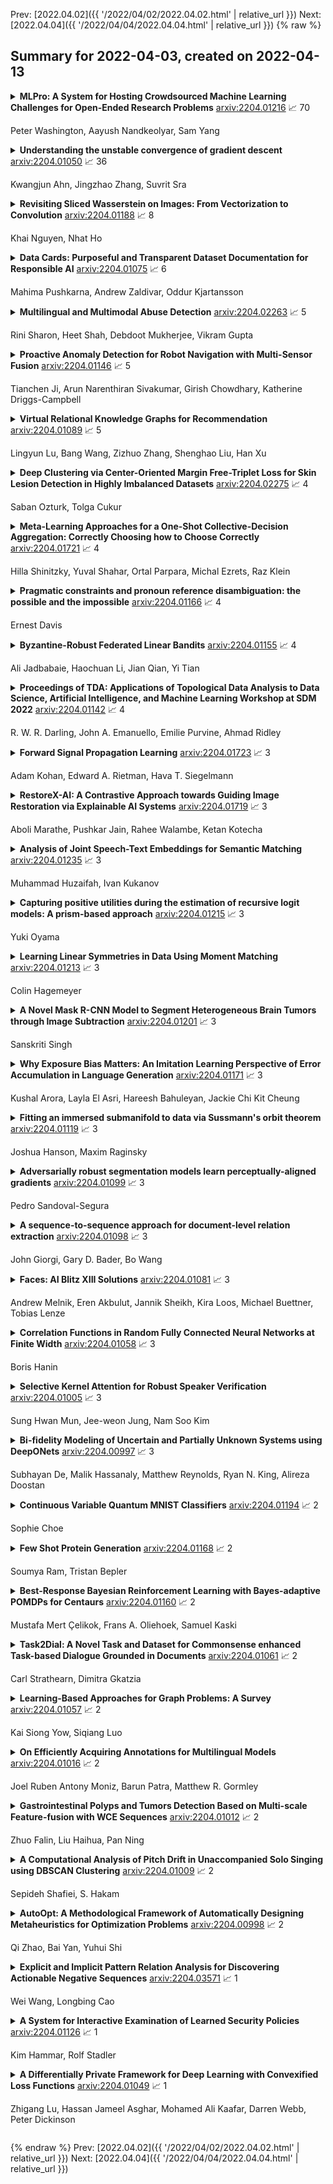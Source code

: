 Prev: [2022.04.02]({{ '/2022/04/02/2022.04.02.html' | relative_url }})  Next: [2022.04.04]({{ '/2022/04/04/2022.04.04.html' | relative_url }})
{% raw %}
## Summary for 2022-04-03, created on 2022-04-13


<details><summary><b>MLPro: A System for Hosting Crowdsourced Machine Learning Challenges for Open-Ended Research Problems</b>
<a href="https://arxiv.org/abs/2204.01216">arxiv:2204.01216</a>
&#x1F4C8; 70 <br>
<p>Peter Washington, Aayush Nandkeolyar, Sam Yang</p></summary>
<p>

**Abstract:** The task of developing a machine learning (ML) model for a particular problem is inherently open-ended, and there is an unbounded set of possible solutions. Steps of the ML development pipeline, such as feature engineering, loss function specification, data imputation, and dimensionality reduction, require the engineer to consider an extensive and often infinite array of possibilities. Successfully identifying high-performing solutions for an unfamiliar dataset or problem requires a mix of mathematical prowess and creativity applied towards inventing and repurposing novel ML methods. Here, we explore the feasibility of hosting crowdsourced ML challenges to facilitate a breadth-first exploration of open-ended research problems, thereby expanding the search space of problem solutions beyond what a typical ML team could viably investigate. We develop MLPro, a system which combines the notion of open-ended ML coding problems with the concept of an automatic online code judging platform. To conduct a pilot evaluation of this paradigm, we crowdsource several open-ended ML challenges to ML and data science practitioners. We describe results from two separate challenges. We find that for sufficiently unconstrained and complex problems, many experts submit similar solutions, but some experts provide unique solutions which outperform the "typical" solution class. We suggest that automated expert crowdsourcing systems such as MLPro have the potential to accelerate ML engineering creativity.

</p>
</details>

<details><summary><b>Understanding the unstable convergence of gradient descent</b>
<a href="https://arxiv.org/abs/2204.01050">arxiv:2204.01050</a>
&#x1F4C8; 36 <br>
<p>Kwangjun Ahn, Jingzhao Zhang, Suvrit Sra</p></summary>
<p>

**Abstract:** Most existing analyses of (stochastic) gradient descent rely on the condition that for $L$-smooth cost, the step size is less than $2/L$. However, many works have observed that in machine learning applications step sizes often do not fulfill this condition, yet (stochastic) gradient descent converges, albeit in an unstable manner. We investigate this unstable convergence phenomenon from first principles, and elucidate key causes behind it. We also identify its main characteristics, and how they interrelate, offering a transparent view backed by both theory and experiments.

</p>
</details>

<details><summary><b>Revisiting Sliced Wasserstein on Images: From Vectorization to Convolution</b>
<a href="https://arxiv.org/abs/2204.01188">arxiv:2204.01188</a>
&#x1F4C8; 8 <br>
<p>Khai Nguyen, Nhat Ho</p></summary>
<p>

**Abstract:** The conventional sliced Wasserstein is defined between two probability measures that have realizations as vectors. When comparing two probability measures over images, practitioners first need to vectorize images and then project them to one-dimensional space by using matrix multiplication between the sample matrix and the projection matrix. After that, the sliced Wasserstein is evaluated by averaging the two corresponding one-dimensional projected probability measures. However, this approach has two limitations. The first limitation is that the spatial structure of images is not captured efficiently by the vectorization step; therefore, the later slicing process becomes harder to gather the discrepancy information. The second limitation is memory inefficiency since each slicing direction is a vector that has the same dimension as the images. To address these limitations, we propose novel slicing methods for sliced Wasserstein between probability measures over images that are based on the convolution operators. We derive convolution sliced Wasserstein (CSW) and its variants via incorporating stride, dilation, and non-linear activation function into the convolution operators. We investigate the metricity of CSW as well as its sample complexity, its computational complexity, and its connection to conventional sliced Wasserstein distances. Finally, we demonstrate the favorable performance of CSW over the conventional sliced Wasserstein in comparing probability measures over images and in training deep generative modeling on images.

</p>
</details>

<details><summary><b>Data Cards: Purposeful and Transparent Dataset Documentation for Responsible AI</b>
<a href="https://arxiv.org/abs/2204.01075">arxiv:2204.01075</a>
&#x1F4C8; 6 <br>
<p>Mahima Pushkarna, Andrew Zaldivar, Oddur Kjartansson</p></summary>
<p>

**Abstract:** As research and industry moves towards large-scale models capable of numerous downstream tasks, the complexity of understanding multi-modal datasets that give nuance to models rapidly increases. A clear and thorough understanding of a dataset's origins, development, intent, ethical considerations and evolution becomes a necessary step for the responsible and informed deployment of models, especially those in people-facing contexts and high-risk domains. However, the burden of this understanding often falls on the intelligibility, conciseness, and comprehensiveness of the documentation. It requires consistency and comparability across the documentation of all datasets involved, and as such documentation must be treated as a user-centric product in and of itself. In this paper, we propose Data Cards for fostering transparent, purposeful and human-centered documentation of datasets within the practical contexts of industry and research. Data Cards are structured summaries of essential facts about various aspects of ML datasets needed by stakeholders across a dataset's lifecycle for responsible AI development. These summaries provide explanations of processes and rationales that shape the data and consequently the models, such as upstream sources, data collection and annotation methods; training and evaluation methods, intended use; or decisions affecting model performance. We also present frameworks that ground Data Cards in real-world utility and human-centricity. Using two case studies, we report on desirable characteristics that support adoption across domains, organizational structures, and audience groups. Finally, we present lessons learned from deploying over 20 Data Cards.

</p>
</details>

<details><summary><b>Multilingual and Multimodal Abuse Detection</b>
<a href="https://arxiv.org/abs/2204.02263">arxiv:2204.02263</a>
&#x1F4C8; 5 <br>
<p>Rini Sharon, Heet Shah, Debdoot Mukherjee, Vikram Gupta</p></summary>
<p>

**Abstract:** The presence of abusive content on social media platforms is undesirable as it severely impedes healthy and safe social media interactions. While automatic abuse detection has been widely explored in textual domain, audio abuse detection still remains unexplored. In this paper, we attempt abuse detection in conversational audio from a multimodal perspective in a multilingual social media setting. Our key hypothesis is that along with the modelling of audio, incorporating discriminative information from other modalities can be highly beneficial for this task. Our proposed method, MADA, explicitly focuses on two modalities other than the audio itself, namely, the underlying emotions expressed in the abusive audio and the semantic information encapsulated in the corresponding textual form. Observations prove that MADA demonstrates gains over audio-only approaches on the ADIMA dataset. We test the proposed approach on 10 different languages and observe consistent gains in the range 0.6%-5.2% by leveraging multiple modalities. We also perform extensive ablation experiments for studying the contributions of every modality and observe the best results while leveraging all the modalities together. Additionally, we perform experiments to empirically confirm that there is a strong correlation between underlying emotions and abusive behaviour.

</p>
</details>

<details><summary><b>Proactive Anomaly Detection for Robot Navigation with Multi-Sensor Fusion</b>
<a href="https://arxiv.org/abs/2204.01146">arxiv:2204.01146</a>
&#x1F4C8; 5 <br>
<p>Tianchen Ji, Arun Narenthiran Sivakumar, Girish Chowdhary, Katherine Driggs-Campbell</p></summary>
<p>

**Abstract:** Despite the rapid advancement of navigation algorithms, mobile robots often produce anomalous behaviors that can lead to navigation failures. The ability to detect such anomalous behaviors is a key component in modern robots to achieve high-levels of autonomy. Reactive anomaly detection methods identify anomalous task executions based on the current robot state and thus lack the ability to alert the robot before an actual failure occurs. Such an alert delay is undesirable due to the potential damage to both the robot and the surrounding objects. We propose a proactive anomaly detection network (PAAD) for robot navigation in unstructured and uncertain environments. PAAD predicts the probability of future failure based on the planned motions from the predictive controller and the current observation from the perception module. Multi-sensor signals are fused effectively to provide robust anomaly detection in the presence of sensor occlusion as seen in field environments. Our experiments on field robot data demonstrates superior failure identification performance than previous methods, and that our model can capture anomalous behaviors in real-time while maintaining a low false detection rate in cluttered fields. Code, dataset, and video are available at https://github.com/tianchenji/PAAD

</p>
</details>

<details><summary><b>Virtual Relational Knowledge Graphs for Recommendation</b>
<a href="https://arxiv.org/abs/2204.01089">arxiv:2204.01089</a>
&#x1F4C8; 5 <br>
<p>Lingyun Lu, Bang Wang, Zizhuo Zhang, Shenghao Liu, Han Xu</p></summary>
<p>

**Abstract:** Incorporating knowledge graph as side information has become a new trend in recommendation systems. Recent studies regard items as entities of a knowledge graph and leverage graph neural networks to assist item encoding, yet by considering each relation type individually. However, relation types are often too many and sometimes one relation type involves too few entities. We argue that it is not efficient nor effective to use every relation type for item encoding. In this paper, we propose a VRKG4Rec model (Virtual Relational Knowledge Graphs for Recommendation), which explicitly distinguish the influence of different relations for item representation learning. We first construct virtual relational graphs (VRKGs) by an unsupervised learning scheme. We also design a local weighted smoothing (LWS) mechanism for encoding nodes, which iteratively updates a node embedding only depending on the embedding of its own and its neighbors, but involve no additional training parameters. We also employ the LWS mechanism on a user-item bipartite graph for user representation learning, which utilizes encodings of items with relational knowledge to help training representations of users. Experiment results on two public datasets validate that our VRKG4Rec model outperforms the state-of-the-art methods.

</p>
</details>

<details><summary><b>Deep Clustering via Center-Oriented Margin Free-Triplet Loss for Skin Lesion Detection in Highly Imbalanced Datasets</b>
<a href="https://arxiv.org/abs/2204.02275">arxiv:2204.02275</a>
&#x1F4C8; 4 <br>
<p>Saban Ozturk, Tolga Cukur</p></summary>
<p>

**Abstract:** Melanoma is a fatal skin cancer that is curable and has dramatically increasing survival rate when diagnosed at early stages. Learning-based methods hold significant promise for the detection of melanoma from dermoscopic images. However, since melanoma is a rare disease, existing databases of skin lesions predominantly contain highly imbalanced numbers of benign versus malignant samples. In turn, this imbalance introduces substantial bias in classification models due to the statistical dominance of the majority class. To address this issue, we introduce a deep clustering approach based on the latent-space embedding of dermoscopic images. Clustering is achieved using a novel center-oriented margin-free triplet loss (COM-Triplet) enforced on image embeddings from a convolutional neural network backbone. The proposed method aims to form maximally-separated cluster centers as opposed to minimizing classification error, so it is less sensitive to class imbalance. To avoid the need for labeled data, we further propose to implement COM-Triplet based on pseudo-labels generated by a Gaussian mixture model. Comprehensive experiments show that deep clustering with COM-Triplet loss outperforms clustering with triplet loss, and competing classifiers in both supervised and unsupervised settings.

</p>
</details>

<details><summary><b>Meta-Learning Approaches for a One-Shot Collective-Decision Aggregation: Correctly Choosing how to Choose Correctly</b>
<a href="https://arxiv.org/abs/2204.01721">arxiv:2204.01721</a>
&#x1F4C8; 4 <br>
<p>Hilla Shinitzky, Yuval Shahar, Ortal Parpara, Michal Ezrets, Raz Klein</p></summary>
<p>

**Abstract:** Aggregating successfully the choices regarding a given decision problem made by the multiple collective members into a single solution is essential for exploiting the collective's intelligence and for effective crowdsourcing. There are various aggregation techniques, some of which come down to a simple and sometimes effective deterministic aggregation rule. However, it has been shown that the efficiency of those techniques is unstable under varying conditions and within different domains. Other methods mainly rely on learning from the decision-makers previous responses or the availability of additional information about them. In this study, we present two one-shot machine-learning-based aggregation approaches. The first predicts, given multiple features about the collective's choices, including meta-cognitive ones, which aggregation method will be best for a given case. The second directly predicts which decision is optimal, given, among other things, the selection made by each method. We offer a meta-cognitive feature-engineering approach for characterizing a collective decision-making case in a context-sensitive fashion. In addition, we offer a new aggregation method, the Devil's-Advocate aggregator, to deal with cases in which standard aggregation methods are predicted to fail. Experimental results show that using either of our proposed approaches increases the percentage of successfully aggregated cases (i.e., cases in which the correct answer is returned) significantly, compared to the uniform application of each rule-based aggregation method. We also demonstrate the importance of the Devil's Advocate aggregator.

</p>
</details>

<details><summary><b>Pragmatic constraints and pronoun reference disambiguation: the possible and the impossible</b>
<a href="https://arxiv.org/abs/2204.01166">arxiv:2204.01166</a>
&#x1F4C8; 4 <br>
<p>Ernest Davis</p></summary>
<p>

**Abstract:** Pronoun disambiguation in understanding text and discourse often requires the application of both general pragmatic knowledge and context-specific information. In AI and linguistics research, this has mostly been studied in cases where the referent is explicitly stated in the preceding text nearby. However, pronouns in natural text often refer to entities, collections, or events that are only implicitly mentioned previously; in those cases the need to use pragmatic knowledge to disambiguate becomes much more acute and the characterization of the knowledge becomes much more difficult. Extended literary texts at times employ both extremely complex patterns of reference and extremely rich and subtle forms of knowledge. Indeed, it is occasionally possible to have a pronoun that is far separated from its referent in a text. In the opposite direction, pronoun use is affected by considerations of focus of attention and by formal constraints such as a preference for parallel syntactic structures; these can be so strong that no pragmatic knowledge suffices to overrule them.

</p>
</details>

<details><summary><b>Byzantine-Robust Federated Linear Bandits</b>
<a href="https://arxiv.org/abs/2204.01155">arxiv:2204.01155</a>
&#x1F4C8; 4 <br>
<p>Ali Jadbabaie, Haochuan Li, Jian Qian, Yi Tian</p></summary>
<p>

**Abstract:** In this paper, we study a linear bandit optimization problem in a federated setting where a large collection of distributed agents collaboratively learn a common linear bandit model. Standard federated learning algorithms applied to this setting are vulnerable to Byzantine attacks on even a small fraction of agents. We propose a novel algorithm with a robust aggregation oracle that utilizes the geometric median. We prove that our proposed algorithm is robust to Byzantine attacks on fewer than half of agents and achieves a sublinear $\tilde{\mathcal{O}}({T^{3/4}})$ regret with $\mathcal{O}(\sqrt{T})$ steps of communication in $T$ steps. Moreover, we make our algorithm differentially private via a tree-based mechanism. Finally, if the level of corruption is known to be small, we show that using the geometric median of mean oracle for robust aggregation further improves the regret bound.

</p>
</details>

<details><summary><b>Proceedings of TDA: Applications of Topological Data Analysis to Data Science, Artificial Intelligence, and Machine Learning Workshop at SDM 2022</b>
<a href="https://arxiv.org/abs/2204.01142">arxiv:2204.01142</a>
&#x1F4C8; 4 <br>
<p>R. W. R. Darling, John A. Emanuello, Emilie Purvine, Ahmad Ridley</p></summary>
<p>

**Abstract:** Topological Data Analysis (TDA) is a rigorous framework that borrows techniques from geometric and algebraic topology, category theory, and combinatorics in order to study the "shape" of such complex high-dimensional data. Research in this area has grown significantly over the last several years bringing a deeply rooted theory to bear on practical applications in areas such as genomics, natural language processing, medicine, cybersecurity, energy, and climate change. Within some of these areas, TDA has also been used to augment AI and ML techniques.
  We believe there is further utility to be gained in this space that can be facilitated by a workshop bringing together experts (both theorists and practitioners) and non-experts. Currently there is an active community of pure mathematicians with research interests in developing and exploring the theoretical and computational aspects of TDA. Applied mathematicians and other practitioners are also present in community but do not represent a majority. This speaks to the primary aim of this workshop which is to grow a wider community of interest in TDA. By fostering meaningful exchanges between these groups, from across the government, academia, and industry, we hope to create new synergies that can only come through building a mutual comprehensive awareness of the problem and solution spaces.

</p>
</details>

<details><summary><b>Forward Signal Propagation Learning</b>
<a href="https://arxiv.org/abs/2204.01723">arxiv:2204.01723</a>
&#x1F4C8; 3 <br>
<p>Adam Kohan, Edward A. Rietman, Hava T. Siegelmann</p></summary>
<p>

**Abstract:** We propose a new learning algorithm for propagating a learning signal and updating neural network parameters via a forward pass, as an alternative to backpropagation. In forward signal propagation learning (sigprop), there is only the forward path for learning and inference, so there are no additional structural or computational constraints on learning, such as feedback connectivity, weight transport, or a backward pass, which exist under backpropagation. Sigprop enables global supervised learning with only a forward path. This is ideal for parallel training of layers or modules. In biology, this explains how neurons without feedback connections can still receive a global learning signal. In hardware, this provides an approach for global supervised learning without backward connectivity. Sigprop by design has better compatibility with models of learning in the brain and in hardware than backpropagation and alternative approaches to relaxing learning constraints. We also demonstrate that sigprop is more efficient in time and memory than they are. To further explain the behavior of sigprop, we provide evidence that sigprop provides useful learning signals in context to backpropagation. To further support relevance to biological and hardware learning, we use sigprop to train continuous time neural networks with Hebbian updates and train spiking neural networks without surrogate functions.

</p>
</details>

<details><summary><b>RestoreX-AI: A Contrastive Approach towards Guiding Image Restoration via Explainable AI Systems</b>
<a href="https://arxiv.org/abs/2204.01719">arxiv:2204.01719</a>
&#x1F4C8; 3 <br>
<p>Aboli Marathe, Pushkar Jain, Rahee Walambe, Ketan Kotecha</p></summary>
<p>

**Abstract:** Modern applications such as self-driving cars and drones rely heavily upon robust object detection techniques. However, weather corruptions can hinder the object detectability and pose a serious threat to their navigation and reliability. Thus, there is a need for efficient denoising, deraining, and restoration techniques. Generative adversarial networks and transformers have been widely adopted for image restoration. However, the training of these methods is often unstable and time-consuming. Furthermore, when used for object detection (OD), the output images generated by these methods may provide unsatisfactory results despite image clarity. In this work, we propose a contrastive approach towards mitigating this problem, by evaluating images generated by restoration models during and post training. This approach leverages OD scores combined with attention maps for predicting the usefulness of restored images for the OD task. We conduct experiments using two novel use-cases of conditional GANs and two transformer methods that probe the robustness of the proposed approach on multi-weather corruptions in the OD task. Our approach achieves an averaged 178 percent increase in mAP between the input and restored images under adverse weather conditions like dust tornadoes and snowfall. We report unique cases where greater denoising does not improve OD performance and conversely where noisy generated images demonstrate good results. We conclude the need for explainability frameworks to bridge the gap between human and machine perception, especially in the context of robust object detection for autonomous vehicles.

</p>
</details>

<details><summary><b>Analysis of Joint Speech-Text Embeddings for Semantic Matching</b>
<a href="https://arxiv.org/abs/2204.01235">arxiv:2204.01235</a>
&#x1F4C8; 3 <br>
<p>Muhammad Huzaifah, Ivan Kukanov</p></summary>
<p>

**Abstract:** Embeddings play an important role in many recent end-to-end solutions for language processing problems involving more than one data modality. Although there has been some effort to understand the properties of single-modality embedding spaces, particularly that of text, their cross-modal counterparts are less understood. In this work, we study a joint speech-text embedding space trained for semantic matching by minimizing the distance between paired utterance and transcription inputs. This was done through dual encoders in a teacher-student model setup, with a pretrained language model acting as the teacher and a transformer-based speech encoder as the student. We extend our method to incorporate automatic speech recognition through both pretraining and multitask scenarios and found that both approaches improve semantic matching. Multiple techniques were utilized to analyze and evaluate cross-modal semantic alignment of the embeddings: a quantitative retrieval accuracy metric, zero-shot classification to investigate generalizability, and probing of the encoders to observe the extent of knowledge transfer from one modality to another.

</p>
</details>

<details><summary><b>Capturing positive utilities during the estimation of recursive logit models: A prism-based approach</b>
<a href="https://arxiv.org/abs/2204.01215">arxiv:2204.01215</a>
&#x1F4C8; 3 <br>
<p>Yuki Oyama</p></summary>
<p>

**Abstract:** Although the recursive logit (RL) model has been recently popular and has led to many applications and extensions, an important numerical issue with respect to the evaluation of value functions remains unsolved. This issue is particularly significant for model estimation, during which the parameters are updated every iteration and may violate the model feasible condition. To solve this numerical issue, this paper proposes a prism-constrained RL (Prism-RL) model that implicitly restricts the path set by the prism constraint defined based upon a state-extended network representation. Providing a set of numerical experiments, we show that the Prism-RL model succeeds in the stable estimation regardless of the initial and true parameter values and is able to capture positive utilities. In the real application to a pedestrian network, we found the positive effect of street green presence on pedestrians. Moreover, the Prism-RL model achieved higher goodness of fit than the RL model, implying that the Prism-RL model can also describe more realistic route choice behavior.

</p>
</details>

<details><summary><b>Learning Linear Symmetries in Data Using Moment Matching</b>
<a href="https://arxiv.org/abs/2204.01213">arxiv:2204.01213</a>
&#x1F4C8; 3 <br>
<p>Colin Hagemeyer</p></summary>
<p>

**Abstract:** It is common in machine learning and statistics to use symmetries derived from expert knowledge to simplify problems or improve performance, using methods like data augmentation or penalties. In this paper we consider the unsupervised and semi-supervised problems of learning such symmetries in a distribution directly from data in a model-free fashion. We show that in the worst case this problem is as difficult as the graph automorphism problem. However, if we restrict to the case where the covariance matrix has unique eigenvalues, then the eigenvectors will also be eigenvectors of the symmetry transformation. If we further restrict to finding orthogonal symmetries, then the eigenvalues will be either be 1 or -1, and the problem reduces to determining which eigenvectors are which. We develop and compare theoretically and empirically the effectiveness of different methods of selecting which eigenvectors should have eigenvalue -1 in the symmetry transformation, and discuss how to extend this approach to non-orthogonal cases where we have labels

</p>
</details>

<details><summary><b>A Novel Mask R-CNN Model to Segment Heterogeneous Brain Tumors through Image Subtraction</b>
<a href="https://arxiv.org/abs/2204.01201">arxiv:2204.01201</a>
&#x1F4C8; 3 <br>
<p>Sanskriti Singh</p></summary>
<p>

**Abstract:** The segmentation of diseases is a popular topic explored by researchers in the field of machine learning. Brain tumors are extremely dangerous and require the utmost precision to segment for a successful surgery. Patients with tumors usually take 4 MRI scans, T1, T1gd, T2, and FLAIR, which are then sent to radiologists to segment and analyze for possible future surgery. To create a second segmentation, it would be beneficial to both radiologists and patients in being more confident in their conclusions. We propose using a method performed by radiologists called image segmentation and applying it to machine learning models to prove a better segmentation. Using Mask R-CNN, its ResNet backbone being pre-trained on the RSNA pneumonia detection challenge dataset, we can train a model on the Brats2020 Brain Tumor dataset. Center for Biomedical Image Computing & Analytics provides MRI data on patients with and without brain tumors and the corresponding segmentations. We can see how well the method of image subtraction works by comparing it to models without image subtraction through DICE coefficient (F1 score), recall, and precision on the untouched test set. Our model performed with a DICE coefficient of 0.75 in comparison to 0.69 without image subtraction. To further emphasize the usefulness of image subtraction, we compare our final model to current state-of-the-art models to segment tumors from MRI scans.

</p>
</details>

<details><summary><b>Why Exposure Bias Matters: An Imitation Learning Perspective of Error Accumulation in Language Generation</b>
<a href="https://arxiv.org/abs/2204.01171">arxiv:2204.01171</a>
&#x1F4C8; 3 <br>
<p>Kushal Arora, Layla El Asri, Hareesh Bahuleyan, Jackie Chi Kit Cheung</p></summary>
<p>

**Abstract:** Current language generation models suffer from issues such as repetition, incoherence, and hallucinations. An often-repeated hypothesis is that this brittleness of generation models is caused by the training and the generation procedure mismatch, also referred to as exposure bias. In this paper, we verify this hypothesis by analyzing exposure bias from an imitation learning perspective. We show that exposure bias leads to an accumulation of errors, analyze why perplexity fails to capture this accumulation, and empirically show that this accumulation results in poor generation quality. Source code to reproduce these experiments is available at https://github.com/kushalarora/quantifying_exposure_bias

</p>
</details>

<details><summary><b>Fitting an immersed submanifold to data via Sussmann's orbit theorem</b>
<a href="https://arxiv.org/abs/2204.01119">arxiv:2204.01119</a>
&#x1F4C8; 3 <br>
<p>Joshua Hanson, Maxim Raginsky</p></summary>
<p>

**Abstract:** This paper describes an approach for fitting an immersed submanifold of a finite-dimensional Euclidean space to random samples. The reconstruction mapping from the ambient space to the desired submanifold is implemented as a composition of an encoder that maps each point to a tuple of (positive or negative) times and a decoder given by a composition of flows along finitely many vector fields starting from a fixed initial point. The encoder supplies the times for the flows. The encoder-decoder map is obtained by empirical risk minimization, and a high-probability bound is given on the excess risk relative to the minimum expected reconstruction error over a given class of encoder-decoder maps. The proposed approach makes fundamental use of Sussmann's orbit theorem, which guarantees that the image of the reconstruction map is indeed contained in an immersed submanifold.

</p>
</details>

<details><summary><b>Adversarially robust segmentation models learn perceptually-aligned gradients</b>
<a href="https://arxiv.org/abs/2204.01099">arxiv:2204.01099</a>
&#x1F4C8; 3 <br>
<p>Pedro Sandoval-Segura</p></summary>
<p>

**Abstract:** The effects of adversarial training on semantic segmentation networks has not been thoroughly explored. While previous work has shown that adversarially-trained image classifiers can be used to perform image synthesis, we have yet to understand how best to leverage an adversarially-trained segmentation network to do the same. Using a simple optimizer, we demonstrate that adversarially-trained semantic segmentation networks can be used to perform image inpainting and generation. Our experiments demonstrate that adversarially-trained segmentation networks are more robust and indeed exhibit perceptually-aligned gradients which help in producing plausible image inpaintings. We seek to place additional weight behind the hypothesis that adversarially robust models exhibit gradients that are more perceptually-aligned with human vision. Through image synthesis, we argue that perceptually-aligned gradients promote a better understanding of a neural network's learned representations and aid in making neural networks more interpretable.

</p>
</details>

<details><summary><b>A sequence-to-sequence approach for document-level relation extraction</b>
<a href="https://arxiv.org/abs/2204.01098">arxiv:2204.01098</a>
&#x1F4C8; 3 <br>
<p>John Giorgi, Gary D. Bader, Bo Wang</p></summary>
<p>

**Abstract:** Motivated by the fact that many relations cross the sentence boundary, there has been increasing interest in document-level relation extraction (DocRE). DocRE requires integrating information within and across sentences, capturing complex interactions between mentions of entities. Most existing methods are pipeline-based, requiring entities as input. However, jointly learning to extract entities and relations can improve performance and be more efficient due to shared parameters and training steps. In this paper, we develop a sequence-to-sequence approach, seq2rel, that can learn the subtasks of DocRE (entity extraction, coreference resolution and relation extraction) end-to-end, replacing a pipeline of task-specific components. Using a simple strategy we call entity hinting, we compare our approach to existing pipeline-based methods on several popular biomedical datasets, in some cases exceeding their performance. We also report the first end-to-end results on these datasets for future comparison. Finally, we demonstrate that, under our model, an end-to-end approach outperforms a pipeline-based approach. Our code, data and trained models are available at {\url{https://github.com/johngiorgi/seq2rel}}. An online demo is available at {\url{https://share.streamlit.io/johngiorgi/seq2rel/main/demo.py}}.

</p>
</details>

<details><summary><b>Faces: AI Blitz XIII Solutions</b>
<a href="https://arxiv.org/abs/2204.01081">arxiv:2204.01081</a>
&#x1F4C8; 3 <br>
<p>Andrew Melnik, Eren Akbulut, Jannik Sheikh, Kira Loos, Michael Buettner, Tobias Lenze</p></summary>
<p>

**Abstract:** AI Blitz XIII Faces challenge hosted on www.aicrowd.com platform consisted of five problems: Sentiment Classification, Age Prediction, Mask Prediction, Face Recognition, and Face De-Blurring. Our team GLaDOS took second place. Here we present our solutions and results. Code implementation: https://github.com/ndrwmlnk/ai-blitz-xiii

</p>
</details>

<details><summary><b>Correlation Functions in Random Fully Connected Neural Networks at Finite Width</b>
<a href="https://arxiv.org/abs/2204.01058">arxiv:2204.01058</a>
&#x1F4C8; 3 <br>
<p>Boris Hanin</p></summary>
<p>

**Abstract:** This article considers fully connected neural networks with Gaussian random weights and biases and $L$ hidden layers, each of width proportional to a large parameter $n$. For polynomially bounded non-linearities we give sharp estimates in powers of $1/n$ for the joint correlation functions of the network output and its derivatives. Moreover, we obtain exact layerwise recursions for these correlation functions and solve a number of special cases for classes of non-linearities including $\mathrm{ReLU}$ and $\tanh$. We find in both cases that the depth-to-width ratio $L/n$ plays the role of an effective network depth, controlling both the scale of fluctuations at individual neurons and the size of inter-neuron correlations. We use this to study a somewhat simplified version of the so-called exploding and vanishing gradient problem, proving that this particular variant occurs if and only if $L/n$ is large. Several of the key ideas in this article were first developed at a physics level of rigor in a recent monograph with Roberts and Yaida.

</p>
</details>

<details><summary><b>Selective Kernel Attention for Robust Speaker Verification</b>
<a href="https://arxiv.org/abs/2204.01005">arxiv:2204.01005</a>
&#x1F4C8; 3 <br>
<p>Sung Hwan Mun, Jee-weon Jung, Nam Soo Kim</p></summary>
<p>

**Abstract:** Recent state-of-the-art speaker verification architectures adopt multi-scale processing and frequency-channel attention techniques. However, their full potential may not have been exploited because these techniques' receptive fields are fixed where most convolutional layers operate with specified kernel sizes such as 1, 3 or 5. We aim to further improve this line of research by introducing a selective kernel attention (SKA) mechanism. The SKA mechanism allows each convolutional layer to adaptively select the kernel size in a data-driven fashion based on an attention mechanism that exploits both frequency and channel domain using the previous layer's output. We propose three module variants using the SKA mechanism whereby two modules are applied in front of an ECAPA-TDNN model, and the other is combined with the Res2Net backbone block. Experimental results demonstrate that our proposed model consistently outperforms the conventional counterpart on the three different evaluation protocols in terms of both equal error rate and minimum detection cost function. In addition, we present a detailed analysis that helps understand how the SKA module works.

</p>
</details>

<details><summary><b>Bi-fidelity Modeling of Uncertain and Partially Unknown Systems using DeepONets</b>
<a href="https://arxiv.org/abs/2204.00997">arxiv:2204.00997</a>
&#x1F4C8; 3 <br>
<p>Subhayan De, Malik Hassanaly, Matthew Reynolds, Ryan N. King, Alireza Doostan</p></summary>
<p>

**Abstract:** Recent advances in modeling large-scale complex physical systems have shifted research focuses towards data-driven techniques. However, generating datasets by simulating complex systems can require significant computational resources. Similarly, acquiring experimental datasets can prove difficult as well. For these systems, often computationally inexpensive, but in general inaccurate, models, known as the low-fidelity models, are available. In this paper, we propose a bi-fidelity modeling approach for complex physical systems, where we model the discrepancy between the true system's response and low-fidelity response in the presence of a small training dataset from the true system's response using a deep operator network (DeepONet), a neural network architecture suitable for approximating nonlinear operators. We apply the approach to model systems that have parametric uncertainty and are partially unknown. Three numerical examples are used to show the efficacy of the proposed approach to model uncertain and partially unknown complex physical systems.

</p>
</details>

<details><summary><b>Continuous Variable Quantum MNIST Classifiers</b>
<a href="https://arxiv.org/abs/2204.01194">arxiv:2204.01194</a>
&#x1F4C8; 2 <br>
<p>Sophie Choe</p></summary>
<p>

**Abstract:** In this paper, classical and continuous variable (CV) quantum neural network hybrid multiclassifiers are presented using the MNIST dataset. The combination of cutoff dimension and probability measurement method in the CV model allows a quantum circuit to produce output vectors of size equal to n raised to the power of n where n represents cutoff dimension and m, the number of qumodes. They are then translated as one-hot encoded labels, padded with an appropriate number of zeros. The total of eight different classifiers are built using 2,3,...,8 qumodes, based on the binary classifier architecture proposed in Continuous variable quantum neural networks. The displacement gate and the Kerr gate in the CV model allow for the bias addition and nonlinear activation components of classical neural networks to quantum. The classifiers are composed of a classical feedforward neural network, a quantum data encoding circuit, and a CV quantum neural network circuit. On a truncated MNIST dataset of 600 samples, a 4 qumode hybrid classifier achieves 100% training accuracy.

</p>
</details>

<details><summary><b>Few Shot Protein Generation</b>
<a href="https://arxiv.org/abs/2204.01168">arxiv:2204.01168</a>
&#x1F4C8; 2 <br>
<p>Soumya Ram, Tristan Bepler</p></summary>
<p>

**Abstract:** We present the MSA-to-protein transformer, a generative model of protein sequences conditioned on protein families represented by multiple sequence alignments (MSAs). Unlike existing approaches to learning generative models of protein families, the MSA-to-protein transformer conditions sequence generation directly on a learned encoding of the multiple sequence alignment, circumventing the need for fitting dedicated family models. By training on a large set of well-curated multiple sequence alignments in Pfam, our MSA-to-protein transformer generalizes well to protein families not observed during training and outperforms conventional family modeling approaches, especially when MSAs are small. Our generative approach accurately models epistasis and indels and allows for exact inference and efficient sampling unlike other approaches. We demonstrate the protein sequence modeling capabilities of our MSA-to-protein transformer and compare it with alternative sequence modeling approaches in comprehensive benchmark experiments.

</p>
</details>

<details><summary><b>Best-Response Bayesian Reinforcement Learning with Bayes-adaptive POMDPs for Centaurs</b>
<a href="https://arxiv.org/abs/2204.01160">arxiv:2204.01160</a>
&#x1F4C8; 2 <br>
<p>Mustafa Mert Çelikok, Frans A. Oliehoek, Samuel Kaski</p></summary>
<p>

**Abstract:** Centaurs are half-human, half-AI decision-makers where the AI's goal is to complement the human. To do so, the AI must be able to recognize the goals and constraints of the human and have the means to help them. We present a novel formulation of the interaction between the human and the AI as a sequential game where the agents are modelled using Bayesian best-response models. We show that in this case the AI's problem of helping bounded-rational humans make better decisions reduces to a Bayes-adaptive POMDP. In our simulated experiments, we consider an instantiation of our framework for humans who are subjectively optimistic about the AI's future behaviour. Our results show that when equipped with a model of the human, the AI can infer the human's bounds and nudge them towards better decisions. We discuss ways in which the machine can learn to improve upon its own limitations as well with the help of the human. We identify a novel trade-off for centaurs in partially observable tasks: for the AI's actions to be acceptable to the human, the machine must make sure their beliefs are sufficiently aligned, but aligning beliefs might be costly. We present a preliminary theoretical analysis of this trade-off and its dependence on task structure.

</p>
</details>

<details><summary><b>Task2Dial: A Novel Task and Dataset for Commonsense enhanced Task-based Dialogue Grounded in Documents</b>
<a href="https://arxiv.org/abs/2204.01061">arxiv:2204.01061</a>
&#x1F4C8; 2 <br>
<p>Carl Strathearn, Dimitra Gkatzia</p></summary>
<p>

**Abstract:** This paper proposes a novel task on commonsense-enhanced task-based dialogue grounded in documents and describes the Task2Dial dataset, a novel dataset of document-grounded task-based dialogues, where an Information Giver (IG) provides instructions (by consulting a document) to an Information Follower (IF), so that the latter can successfully complete the task. In this unique setting, the IF can ask clarification questions which may not be grounded in the underlying document and require commonsense knowledge to be answered. The Task2Dial dataset poses new challenges: (1) its human reference texts show more lexical richness and variation than other document-grounded dialogue datasets; (2) generating from this set requires paraphrasing as instructional responses might have been modified from the underlying document; (3) requires commonsense knowledge, since questions might not necessarily be grounded in the document; (4) generating requires planning based on context, as task steps need to be provided in order. The Task2Dial dataset contains dialogues with an average $18.15$ number of turns and 19.79 tokens per turn, as compared to 12.94 and 12 respectively in existing datasets. As such, learning from this dataset promises more natural, varied and less template-like system utterances.

</p>
</details>

<details><summary><b>Learning-Based Approaches for Graph Problems: A Survey</b>
<a href="https://arxiv.org/abs/2204.01057">arxiv:2204.01057</a>
&#x1F4C8; 2 <br>
<p>Kai Siong Yow, Siqiang Luo</p></summary>
<p>

**Abstract:** Over the years, many graph problems specifically those in NP-complete are studied by a wide range of researchers. Some famous examples include graph colouring, travelling salesman problem and subgraph isomorphism. Most of these problems are typically addressed by exact algorithms, approximate algorithms and heuristics. There are however some drawback for each of these methods. Recent studies have employed learning-based frameworks such as machine learning techniques in solving these problems, given that they are useful in discovering new patterns in structured data that can be represented using graphs. This research direction has successfully attracted a considerable amount of attention. In this survey, we provide a systematic review mainly on classic graph problems in which learning-based approaches have been proposed in addressing the problems. We discuss the overview of each framework, and provide analyses based on the design and performance of the framework. Some potential research questions are also suggested. Ultimately, this survey gives a clearer insight and can be used as a stepping stone to the research community in studying problems in this field.

</p>
</details>

<details><summary><b>On Efficiently Acquiring Annotations for Multilingual Models</b>
<a href="https://arxiv.org/abs/2204.01016">arxiv:2204.01016</a>
&#x1F4C8; 2 <br>
<p>Joel Ruben Antony Moniz, Barun Patra, Matthew R. Gormley</p></summary>
<p>

**Abstract:** When tasked with supporting multiple languages for a given problem, two approaches have arisen: training a model for each language with the annotation budget divided equally among them, and training on a high-resource language followed by zero-shot transfer to the remaining languages. In this work, we show that the strategy of joint learning across multiple languages using a single model performs substantially better than the aforementioned alternatives. We also demonstrate that active learning provides additional, complementary benefits. We show that this simple approach enables the model to be data efficient by allowing it to arbitrate its annotation budget to query languages it is less certain on. We illustrate the effectiveness of our proposed method on a diverse set of tasks: a classification task with 4 languages, a sequence tagging task with 4 languages and a dependency parsing task with 5 languages. Our proposed method, whilst simple, substantially outperforms the other viable alternatives for building a model in a multilingual setting under constrained budgets.

</p>
</details>

<details><summary><b>Gastrointestinal Polyps and Tumors Detection Based on Multi-scale Feature-fusion with WCE Sequences</b>
<a href="https://arxiv.org/abs/2204.01012">arxiv:2204.01012</a>
&#x1F4C8; 2 <br>
<p>Zhuo Falin, Liu Haihua, Pan Ning</p></summary>
<p>

**Abstract:** Wireless Capsule Endoscopy(WCE) has been widely used for the screening of gastrointestinal(GI) diseases, especially the small intestine, due to its advantages of non-invasive and painless imaging of the entire digestive tract.However, the huge amount of image data captured by WCE makes manual reading a process that requires a huge amount of tasks and can easily lead to missed detection and false detection of lesions.Therefore, In this paper, we propose a \textbf{T}wo-stage \textbf{M}ulti-scale \textbf{F}eature-fusion learning network(\textbf{TMFNet}) to automatically detect small intestinal polyps and tumors in WCE image sequences. Specifically, TMFNet consists of lesion detection network and lesion identification network. Among them, the former improves the feature extraction module and detection module based on the traditional Faster R-CNN network, and readjusts the parameters of the anchor in the region proposal network(RPN) module;the latter combines residual structure and feature pyramid structure are used to build a small intestinal lesion recognition network based on feature fusion, for reducing the false positive rate of the former and improve the overall accuracy.We used 22,335 WCE images in the experiment, with a total of 123,092 lesion regions used to train the detection framework of this paper. In the experiment, the detection framework is trained and tested on the real WCE image dataset provided by the hospital gastroenterology department. The sensitivity, false positive and accuracy of the final model on the RPM are 98.81$\%$, 7.43$\%$ and 92.57$\%$, respectively.Meanwhile,the corresponding results on the lesion images were 98.75$\%$, 5.62$\%$ and 94.39$\%$. The algorithm model proposed in this paper is obviously superior to other detection algorithms in detection effect and performance

</p>
</details>

<details><summary><b>A Computational Analysis of Pitch Drift in Unaccompanied Solo Singing using DBSCAN Clustering</b>
<a href="https://arxiv.org/abs/2204.01009">arxiv:2204.01009</a>
&#x1F4C8; 2 <br>
<p>Sepideh Shafiei, S. Hakam</p></summary>
<p>

**Abstract:** Unaccompanied vocalists usually change the tuning unintentionally and end up with a higher or lower pitch than the starting point during a long performance. This phenomenon is called pitch drift, which is dependent on various elements, such as the skill of the performer, and the length and difficulty of the performance. In this paper, we propose a computational method for measuring pitch drift in the course of an unaccompanied vocal performance, using pitch histogram and DBSCAN clustering.

</p>
</details>

<details><summary><b>AutoOpt: A Methodological Framework of Automatically Designing Metaheuristics for Optimization Problems</b>
<a href="https://arxiv.org/abs/2204.00998">arxiv:2204.00998</a>
&#x1F4C8; 2 <br>
<p>Qi Zhao, Bai Yan, Yuhui Shi</p></summary>
<p>

**Abstract:** Metaheuristics are gradient-free and problem-independent search algorithms. They have gained huge success in solving various optimization problems in academia and industry. Automated metaheuristic design is a promising alternative to human-made design. This paper proposes a general and comprehensive methodological framework, AutoOpt, for automatically designing metaheuristics for various optimization problems. AutoOpt consists of: (1) a bi-level criterion to evaluate the designed algorithms' performance; (2) a general schema of the decision space from where the algorithms will be designed; (3) a mixed graph- and real number-based representation to represent the designed algorithms; and (4) a model-free method to conduct the design process. AutoOpt benefits academic researchers and practical users struggling to design metaheuristics for optimization problems. A real-world case study demonstrates AutoOpt's effectiveness and efficiency.

</p>
</details>

<details><summary><b>Explicit and Implicit Pattern Relation Analysis for Discovering Actionable Negative Sequences</b>
<a href="https://arxiv.org/abs/2204.03571">arxiv:2204.03571</a>
&#x1F4C8; 1 <br>
<p>Wei Wang, Longbing Cao</p></summary>
<p>

**Abstract:** Real-life events, behaviors and interactions produce sequential data. An important but rarely explored problem is to analyze those nonoccurring (also called negative) yet important sequences, forming negative sequence analysis (NSA). A typical NSA area is to discover negative sequential patterns (NSPs) consisting of important non-occurring and occurring elements and patterns. The limited existing work on NSP mining relies on frequentist and downward closure property-based pattern selection, producing large and highly redundant NSPs, nonactionable for business decision-making. This work makes the first attempt for actionable NSP discovery. It builds an NSP graph representation, quantify both explicit occurrence and implicit non-occurrence-based element and pattern relations, and then discover significant, diverse and informative NSPs in the NSP graph to represent the entire NSP set for discovering actionable NSPs. A DPP-based NSP representation and actionable NSP discovery method EINSP introduces novel and significant contributions for NSA and sequence analysis: (1) it represents NSPs by a determinantal point process (DPP) based graph; (2) it quantifies actionable NSPs in terms of their statistical significance, diversity, and strength of explicit/implicit element/pattern relations; and (3) it models and measures both explicit and implicit element/pattern relations in the DPP-based NSP graph to represent direct and indirect couplings between NSP items, elements and patterns. We substantially analyze the effectiveness of EINSP in terms of various theoretical and empirical aspects including complexity, item/pattern coverage, pattern size and diversity, implicit pattern relation strength, and data factors.

</p>
</details>

<details><summary><b>A System for Interactive Examination of Learned Security Policies</b>
<a href="https://arxiv.org/abs/2204.01126">arxiv:2204.01126</a>
&#x1F4C8; 1 <br>
<p>Kim Hammar, Rolf Stadler</p></summary>
<p>

**Abstract:** We present a system for interactive examination of learned security policies. It allows a user to traverse episodes of Markov decision processes in a controlled manner and to track the actions triggered by security policies. Similar to a software debugger, a user can continue or or halt an episode at any time step and inspect parameters and probability distributions of interest. The system enables insight into the structure of a given policy and in the behavior of a policy in edge cases. We demonstrate the system with a network intrusion use case. We examine the evolution of an IT infrastructure's state and the actions prescribed by security policies while an attack occurs. The policies for the demonstration have been obtained through a reinforcement learning approach that includes a simulation system where policies are incrementally learned and an emulation system that produces statistics that drive the simulation runs.

</p>
</details>

<details><summary><b>A Differentially Private Framework for Deep Learning with Convexified Loss Functions</b>
<a href="https://arxiv.org/abs/2204.01049">arxiv:2204.01049</a>
&#x1F4C8; 1 <br>
<p>Zhigang Lu, Hassan Jameel Asghar, Mohamed Ali Kaafar, Darren Webb, Peter Dickinson</p></summary>
<p>

**Abstract:** Differential privacy (DP) has been applied in deep learning for preserving privacy of the underlying training sets. Existing DP practice falls into three categories - objective perturbation, gradient perturbation and output perturbation. They suffer from three main problems. First, conditions on objective functions limit objective perturbation in general deep learning tasks. Second, gradient perturbation does not achieve a satisfactory privacy-utility trade-off due to over-injected noise in each epoch. Third, high utility of the output perturbation method is not guaranteed because of the loose upper bound on the global sensitivity of the trained model parameters as the noise scale parameter. To address these problems, we analyse a tighter upper bound on the global sensitivity of the model parameters. Under a black-box setting, based on this global sensitivity, to control the overall noise injection, we propose a novel output perturbation framework by injecting DP noise into a randomly sampled neuron (via the exponential mechanism) at the output layer of a baseline non-private neural network trained with a convexified loss function. We empirically compare the privacy-utility trade-off, measured by accuracy loss to baseline non-private models and the privacy leakage against black-box membership inference (MI) attacks, between our framework and the open-source differentially private stochastic gradient descent (DP-SGD) approaches on six commonly used real-world datasets. The experimental evaluations show that, when the baseline models have observable privacy leakage under MI attacks, our framework achieves a better privacy-utility trade-off than existing DP-SGD implementations, given an overall privacy budget $ε\leq 1$ for a large number of queries.

</p>
</details>


{% endraw %}
Prev: [2022.04.02]({{ '/2022/04/02/2022.04.02.html' | relative_url }})  Next: [2022.04.04]({{ '/2022/04/04/2022.04.04.html' | relative_url }})